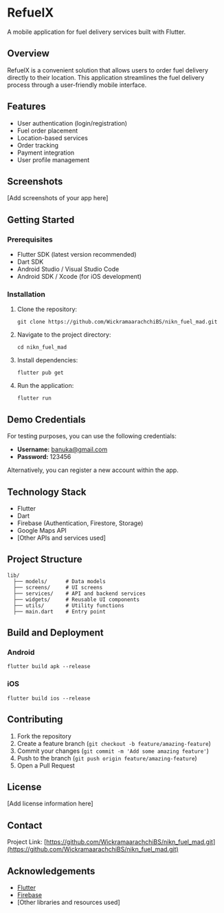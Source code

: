 # RefuelX

A mobile application for fuel delivery services built with Flutter.

## Overview

RefuelX is a convenient solution that allows users to order fuel delivery directly to their location. This application streamlines the fuel delivery process through a user-friendly mobile interface.

## Features

- User authentication (login/registration)
- Fuel order placement
- Location-based services
- Order tracking
- Payment integration
- User profile management

## Screenshots

[Add screenshots of your app here]

## Getting Started

### Prerequisites

- Flutter SDK (latest version recommended)
- Dart SDK
- Android Studio / Visual Studio Code
- Android SDK / Xcode (for iOS development)

### Installation

1. Clone the repository:
   ```
   git clone https://github.com/WickramaarachchiBS/nikn_fuel_mad.git
   ```

2. Navigate to the project directory:
   ```
   cd nikn_fuel_mad
   ```

3. Install dependencies:
   ```
   flutter pub get
   ```

4. Run the application:
   ```
   flutter run
   ```

## Demo Credentials

For testing purposes, you can use the following credentials:

- **Username:** banuka@gmail.com
- **Password:** 123456

Alternatively, you can register a new account within the app.

## Technology Stack

- Flutter
- Dart
- Firebase (Authentication, Firestore, Storage)
- Google Maps API
- [Other APIs and services used]

## Project Structure

```
lib/
  ├── models/      # Data models
  ├── screens/     # UI screens
  ├── services/    # API and backend services
  ├── widgets/     # Reusable UI components
  ├── utils/       # Utility functions
  ├── main.dart    # Entry point
```

## Build and Deployment

### Android

```
flutter build apk --release
```

### iOS

```
flutter build ios --release
```

## Contributing

1. Fork the repository
2. Create a feature branch (`git checkout -b feature/amazing-feature`)
3. Commit your changes (`git commit -m 'Add some amazing feature'`)
4. Push to the branch (`git push origin feature/amazing-feature`)
5. Open a Pull Request

## License

[Add license information here]

## Contact

Project Link: [https://github.com/WickramaarachchiBS/nikn_fuel_mad.git](https://github.com/WickramaarachchiBS/nikn_fuel_mad.git)

## Acknowledgements

- [Flutter](https://flutter.dev/)
- [Firebase](https://firebase.google.com/)
- [Other libraries and resources used]
